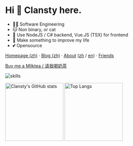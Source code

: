 # Hi 👋 Clansty here.

- 👩‍💻 Software Engineering
- 🐱 Non binary, or cat
- 📝 Use NodeJS / C# backend, Vue.JS (TSX) for frontend
- 🌟 Make something to improve my life
- 💕 Opensource

[Homepage (zh)](https://nyac.at) · [Blog (zh)](https://nyac.at) · [About](https://nyac.at/about) ([zh](https://nyac.at/about?lang=zh) / [en](https://nyac.at/about?lang=en)) · [Friends](https://nyac.at/friends)

[Buy me a Milktea / 请我喝奶茶](https://nyac.at/donate)

![skills](https://skillicons.dev/icons?i=arch,activitypub,bash,cs,cloudflare,css,docker,dotnet,electron,express,fediverse,git,github,githubactions,html,js,linux,md,mongodb,nextjs,nix,nodejs,pnpm,postgres,pr,prisma,ps,py,raspberrypi,react,redis,regex,rocket,rust,sass,sqlite,stackoverflow,sentry,tauri,ts,unity,visualstudio,vscode,vue,workers)

<img src="https://github-readme-stats-one-bice.vercel.app/api?username=clansty&count_private=true&theme=calm&show_icons=true&include_all_commits=true&role=OWNER,ORGANIZATION_MEMBER,COLLABORATOR" alt="Clansty's GitHub stats" height="185px" /> <img src="https://github-readme-stats-one-bice.vercel.app/api/top-langs/?username=clansty&layout=compact&langs_count=8&theme=calm&role=OWNER,ORGANIZATION_MEMBER" alt="Top Langs" height="185px" />
